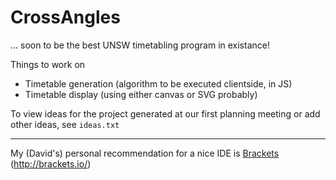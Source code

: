 # CrossAngles
... soon to be the best UNSW timetabling program in existance!

Things to work on

  * Timetable generation (algorithm to be executed clientside, in JS)
  * Timetable display (using either canvas or SVG probably)

To view ideas for the project generated at our first planning meeting or add other ideas, see `ideas.txt`

---

My (David's) personal recommendation for a nice IDE is [Brackets](http://brackets.io/) (<http://brackets.io/>)
